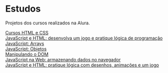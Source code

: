 # Estudos
Projetos dos cursos realizados na Alura.

<a href="https://github.com/LuisGustavoFA/estudos/tree/main/curso_css">Cursos HTML e CSS</a>
<br>
<a href="https://github.com/LuisGustavoFA/estudos/tree/main/curso_js_logica">JavaScript e HTML: desenvolva um jogo e pratique lógica de programação</a>
<br>
<a href="https://github.com/LuisGustavoFA/estudos/tree/main/curso_js_array">JavaScript: Arrays</a>
<br>
<a href="https://github.com/LuisGustavoFA/estudos/tree/main/curso_js_objetos">JavaScript: Objetos</a>
<br>
<a href="https://github.com/LuisGustavoFA/estudos/tree/main/robotron2000">Manipulando o DOM</a>
<br>
<a href="https://github.com/LuisGustavoFA/estudos/tree/main/mochila-de-viagem">JavaScript na Web: armazenando dados no navegador</a>
<br>
<a href="https://github.com/LuisGustavoFA/estudos/tree/main/curso_js_logica2">JavaScript e HTML: pratique lógica com desenhos, animações e um jogo</a>
